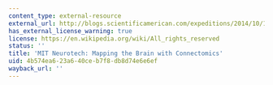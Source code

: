 ```yaml
---
content_type: external-resource
external_url: http://blogs.scientificamerican.com/expeditions/2014/10/18/mit-neurotech-mapping-the-brain-with-connectomics/
has_external_license_warning: true
license: https://en.wikipedia.org/wiki/All_rights_reserved
status: ''
title: 'MIT Neurotech: Mapping the Brain with Connectomics'
uid: 4b574ea6-23a6-40ce-b7f8-db8d74e6e6ef
wayback_url: ''
---
```

